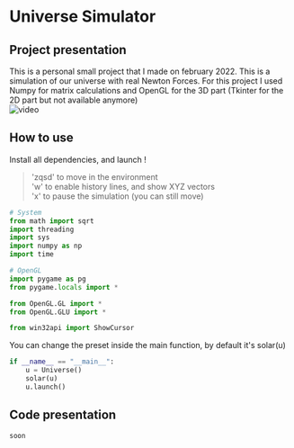 # Universe Simulator  
## Project presentation  
This is a personal small project that I made on february 2022.
This is a simulation of our universe with real Newton Forces.
For this project I used Numpy for matrix calculations and OpenGL for the 3D part (Tkinter for the 2D part but not available anymore)  
![video](./img/vid1.gif)
## How to use  
Install all dependencies, and launch !  
> 'zqsd' to move in the environment  
> 'w' to enable history lines, and show XYZ vectors  
> 'x' to pause the simulation (you can still move)
````PYTHON
# System
from math import sqrt
import threading
import sys
import numpy as np
import time

# OpenGL
import pygame as pg
from pygame.locals import *

from OpenGL.GL import *
from OpenGL.GLU import *

from win32api import ShowCursor
````
You can change the preset inside the main function, by default it's solar(u)  
````PYTHON
if __name__ == "__main__":
    u = Universe()
    solar(u)
    u.launch()
````
## Code presentation
````PYTHON
soon
````